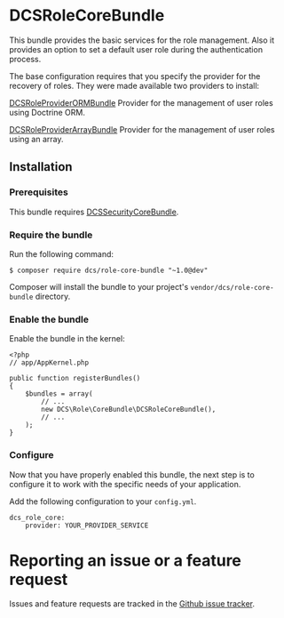 # DCSRoleCoreBundle

This bundle provides the basic services for the role management. Also it provides an option to set a default user role during the authentication process.

The base configuration requires that you specify the provider for the recovery of roles. They were made available two providers to install:

[DCSRoleProviderORMBundle](https://github.com/damianociarla/DCSRoleProviderORMBundle) 
Provider for the management of user roles using Doctrine ORM.

[DCSRoleProviderArrayBundle](https://github.com/damianociarla/DCSRoleProviderArrayBundle) 
Provider for the management of user roles using an array.

## Installation

### Prerequisites

This bundle requires [DCSSecurityCoreBundle](https://github.com/damianociarla/DCSSecurityCoreBundle).

### Require the bundle

Run the following command:

	$ composer require dcs/role-core-bundle "~1.0@dev"

Composer will install the bundle to your project's `vendor/dcs/role-core-bundle` directory.

### Enable the bundle

Enable the bundle in the kernel:

	<?php
	// app/AppKernel.php

	public function registerBundles()
	{
		$bundles = array(
			// ...
			new DCS\Role\CoreBundle\DCSRoleCoreBundle(),
			// ...
		);
	}

### Configure

Now that you have properly enabled this bundle, the next step is to configure it to work with the specific needs of your application.

Add the following configuration to your `config.yml`.

    dcs_role_core:
        provider: YOUR_PROVIDER_SERVICE

# Reporting an issue or a feature request

Issues and feature requests are tracked in the [Github issue tracker](https://github.com/damianociarla/DCSRoleCoreBundle/issues).
